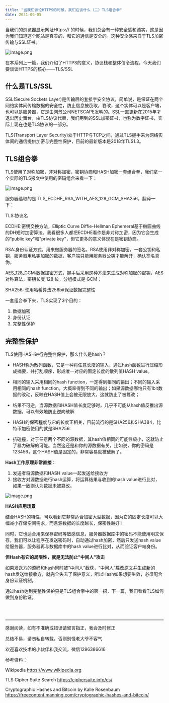 ```yaml
---
title: "当我们谈论HTTPS的时候，我们在谈什么（二）TLS组合拳"
date: 2021-09-05
---
```



当我们的浏览器显示网址Https:// 的时候，我们总会有一种安全感和踏实，这是因为我们知道这个网站是真实的，和它的通信是安全的。这种安全感来自于TLS加密传输与SSL证书。

![image.png](https://p1-juejin.byteimg.com/tos-cn-i-k3u1fbpfcp/b65872ce6153406f93d58b9e47be382e~tplv-k3u1fbpfcp-watermark.image)

在本系列上一篇，我们介绍了HTTPS的意义，协议栈和整体信令流程，今天我们要谈谈HTTPS的核心——TLS/SSL

## 什么是TLS/SSL

SSL(Secure Sockets Layer)是传输层的套接字安全协议，简单说，是保证在两个网络实体间传输数据的安全性，防止信息被窃取，篡改，这个实体可以是客户端，也可以是服务器，它是由网景公司NETSCAPE发明的。SSL一直更新在2015年才退出历史舞台，由TLS协议代替，我们用到的SSL加密证书，也称为数字证书，实际上现在也是TLS协议的一部分。

TLS(Transport Layer Security)处于HTTP与TCP之间，通过TLS握手来为网络实体间的通信提供加密与完整性保护，目前的最新版本是2018年TLS1.3。

## TLS组合拳

TLS使用了对称加密，非对称加密，密钥协商和HASH加密一套组合拳，我们拿一个实际的TLS报文中使用的密码组合来看一下：

![image.png](https://p3-juejin.byteimg.com/tos-cn-i-k3u1fbpfcp/2ded4f24156841c7aad2c880d7f0b83b~tplv-k3u1fbpfcp-watermark.image)

服务器选取的是
TLS_ECDHE_RSA_WITH_AES_128_GCM_SHA256，翻译一下：

TLS:协议名

ECDHE:密钥交换方法，Elliptic Curve Diffie-Hellman Ephemeral基于椭圆曲线的DH短时加密算法。我看很多人都把ECDHE看作是非对称加密，因为它会生成的“public key"和"private key"，但它更多的意义体现在是密钥协商。

RSA:身份认证方式，用来做服务器的签名，RSA使用非对称加密，一套公钥和私钥，服务器用私钥加密的数据，客户端只能用服务器公钥才能解开，确认签名真伪。

AES_128_GCM:数据加密方式，握手后采用这种方法来生成对称加密的密钥，AES 对称算法，密钥长度 128 位，分组模式是 GCM；

SHA256: 使用哈希算法256bit保证数据完整性

一套组合拳下来，TLS实现了3个目的：
1. 数据加密
2. 身份认证
3. 完整性保护

## 完整性保护
TLS使用HASH进行完整性保护，那么什么是hash？

- HASH称为散列函数，它是一种将任意长度的输入，通过hash函数进行压缩形成摘要，并打乱顺序，形成唯一对应的固定长度的散列值HASH value。

- 相同的输入采用相同的hash function，一定得到相同的输出；不同的输入采用相同的hash function，大概率得到不同的输出；如果源数据哪怕只有1bit数据的改动，反映在HASH值上会被无限放大，这就防止了被篡改；

- 结果不可逆，当源数据和HASH值长度足够时，几乎不可能从hash值反推出源数据。可以有效地防止逆向破解

- HASH的保密程度与它的长度正相关，目前流行的是SHA256和SHA384，比特币加密使用的就是SHA256.

- 抗碰撞，对于任意两个不同的源数据，其hash值相同的可能性极小，这就防止了暴力破解的可能。当然这还是和你的源数据有关，比如说，你的密码是123456，这个HASH值是固定的，非常容易就被破解了。

**Hash工作原理非常直接：**

1. 发送者将源数据和HASH value一起发送给接收方
2. 接收方对源数据进行hash运算，将运算结果与收到的hash value进行比对，如果一致则认为数据未被篡改。

![image.png](https://p6-juejin.byteimg.com/tos-cn-i-k3u1fbpfcp/ad986e05e5f14c7c921bb98afcbe7d84~tplv-k3u1fbpfcp-watermark.image)

**HASH应用场景**

结合HASH的特性，可以看到它非常适合加密大型数据，因为它的固定长度可以大幅减小存储空间需求，而且源数据的长度越长，保密性越好！

同时，它也适合用来保存密码等敏感信息，服务器数据库中的密码不能使用明文保存，我们可以让程序在发送密码时，自动通过hash加密，然后只发送hash value给服务器，服务器再与数据库中的hash value进行比对，从而验证客户端身份。

**但Hash有它的局限性，就是无法防止"中间人"攻击**

如果发送方的源码和hash同时被“中间人”截获，“中间人”篡改原文并生成新的hash发送给接收方，就完全失去了保护意义，所以Hash如果想要生效，必须配合身份认证机制。

通过hash达到完整性保护只是TLS组合拳中的第一招，下一篇，我们看看TLS如何做到身份验证。


<br/>
<br/>
<hr/>

感谢阅读，如有不准确或错误请留言指正，我会及时修正

总结不易，请勿私自转载，否则别怪老大爷不客气

欢迎喜欢技术的小伙伴和我交流，微信1296386616

参考资料：

Wikipedia https://www.wikipedia.org

TLS Cipher Suite Search  https://ciphersuite.info/cs/

Cryptographic Hashes and Bitcoin    by Kalle Rosenbaum
https://freecontent.manning.com/cryptographic-hashes-and-bitcoin/
